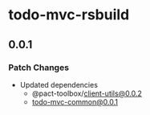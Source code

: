 # todo-mvc-rsbuild

## 0.0.1

### Patch Changes

- Updated dependencies
  - @pact-toolbox/client-utils@0.0.2
  - todo-mvc-common@0.0.1
